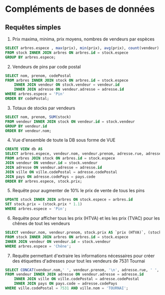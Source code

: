 # Compléments de bases de données

## Requêtes simples
1. Prix maxima, minima, prix moyens, nombres de vendeurs par espèces

```sql
SELECT arbres.espece , max(prix), min(prix), avg(prix), count(vendeur) 
FROM stock INNER JOIN arbres ON arbres.id = stock.espece 
GROUP BY arbres.espece;
```
2. Vendeurs de pins par code postal
```sql
SELECT nom, prenom, codePostal 
FROM arbres INNER JOIN stock ON arbres.id = stock.espece
    INNER JOIN vendeur ON stock.vendeur = vendeur.id
    INNER JOIN adresse ON vendeur.adresse = adresse.id 
WHERE arbres.espece = 'Pin' 
ORDER BY codePostal;
```
3. Totaux de stocks par vendeurs
```sql
SELECT nom, prenom, SUM(stock) 
FROM vendeur INNER JOIN stock ON vendeur.id = stock.vendeur
GROUP BY vendeur.id
ORDER BY vendeur.nom;
``` 
4. Vue d'ensemble de toute la DB sous forme de VUE
```sql
CREATE VIEW db AS 
SELECT arbres.espece, vendeur.nom, vendeur.prenom, adresse.rue, adresse.numero,  ville.codePostal, ville.nom as ville, pays.code, pays.nom as pays, stock.prix, stock.stock
FROM arbres JOIN stock ON arbres.id = stock.espece
JOIN vendeur ON vendeur.id = stock.vendeur
JOIN adresse ON vendeur.adresse = adresse.id
JOIN ville ON ville.codePostal = adresse.codePostal
JOIN pays ON adresse.codePays = pays.code
ORDER BY arbres.espece, stock.prix; 
```
5. Requête pour augmenter de 10% le prix de vente de tous les pins
```sql
UPDATE stock INNER JOIN arbres ON stock.espece = arbres.id
SET stock.prix = (stock.prix * 1.1)
WHERE arbres.espece = 'Pin';
```
6. Requête pour afficher tous les prix (HTVA) et les les prix (TVAC) pour les chênes de tout les vendeurs
```sql
SELECT vendeur.nom, vendeur.prenom, stock.prix AS `prix (HTVA)`, (stock.prix * 1.21) AS `prix (TVAC)` 
FROM stock INNER JOIN arbres ON arbres.id = stock.espece
INNER JOIN vendeur ON vendeur.id = stock.vendeur
WHERE arbres.espece = 'Chêne';
```

7. Requête permettant d'extraire les informations nécessaires pour créer des étiquettes d'adresses pour tout les vendeurs de 7531 Tournai
```sql
SELECT CONCAT(vendeur.nom,' ', vendeur.prenom, '\n', adresse.rue, ' ', adresse.numero, '\n7531 TOURNAI\n', pays.code, ' ', pays.nom) AS Étiquette
FROM vendeur INNER JOIN adresse ON vendeur.adresse = adresse.id
    INNER JOIN ville ON ville.codePostal = adresse.codePostal
    INNER JOIN pays ON pays.code = adresse.codePays
WHERE ville.codePostal = 7531 AND ville.nom = 'TOURNAI';
```

